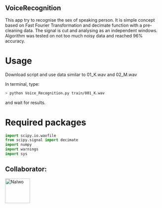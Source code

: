 
## VoiceRecognition

This app try to recognise the sex of speaking person. It is simple concept based on Fast Fourier Transformation and decimate function with a pre-cleaning data. The signal is cut and analysing as an independent windows. Algorithm was tested on not too much noisy data and reached 96% accuracy.

# Usage

Download script and use data similar to 01_K.wav and 02_M.wav

In terminal, type:
```bash
> python Voice_Recognition.py train/001_K.wav
```
and wait for results.

# Required packages

```python
import scipy.io.wavfile
from scipy.signal import decimate
import numpy
import warnings
import sys
```


## Collaborator:

<a href="https://github.com/NaIwo"><img src="https://avatars3.githubusercontent.com/u/38052250?s=400&v=4" title="NaIwo" width="80" height="80"></a>
